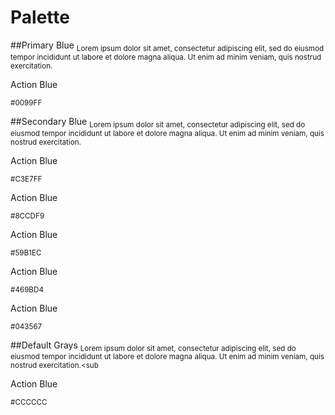 # Palette

##Primary Blue
<sub>Lorem ipsum dolor sit amet, consectetur adipiscing elit, sed do eiusmod tempor incididunt ut labore et dolore magna aliqua. Ut enim ad minim veniam, quis nostrud exercitation.<sub>

<div class='color_swatch action_blue'>
    <p>Action Blue</p>
    <sub>#0099FF</sub>
</div>

##Secondary Blue
<sub>Lorem ipsum dolor sit amet, consectetur adipiscing elit, sed do eiusmod tempor incididunt ut labore et dolore magna aliqua. Ut enim ad minim veniam, quis nostrud exercitation.<sub>

<div class='color_swatch ocean_blue'>
    <p>Action Blue</p>
    <sub>#C3E7FF</sub>
</div>

<div class='color_swatch aquamarine'>
    <p>Action Blue</p>
    <sub>#8CCDF9</sub>
</div>

<div class='color_swatch silky_blue'>
    <p>Action Blue</p>
    <sub>#59B1EC</sub>
</div>

<div class='color_swatch sick_blue'>
    <p>Action Blue</p>
    <sub>#469BD4</sub>
</div>

<div class='color_swatch deep_blue'>
    <p>Action Blue</p>
    <sub>#043567</sub>
</div>

##Default Grays
<sub>Lorem ipsum dolor sit amet, consectetur adipiscing elit, sed do eiusmod tempor incididunt ut labore et dolore magna aliqua. Ut enim ad minim veniam, quis nostrud exercitation.<sub

<div class='color_swatch dead_gray'>
    <p>Action Blue</p>
    <sub>#CCCCCC</sub>
</div>

<br/>
